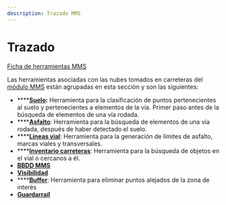 ```yaml
---
description: Trazado MMS
---
```


# Trazado

[Ficha de herramientas MMS](../../fichas-de-herramientas/ficha-de-herramientas-mms.md)

Las herramientas asociadas con las nubes tomados en carreteras del [módulo MMS](../) están agrupadas en esta sección y son las siguientes:

* ****[**Suelo**](clasificar-suelo-de-trazado.md)**:** Herramienta para la clasificación de puntos pertenecientes al suelo y pertenecientes a elementos de la vía. Primer paso antes de la búsqueda de elementos de una vía rodada.
* ****[**Asfalto**](clasificar-lineas-de-vial.md): Herramienta para la búsqueda de elementos de una vía rodada, después de haber detectado el suelo.
* ****[**Líneas vial**](buscar-lineas-de-vial/): Herramienta para la generación de límites de asfalto, marcas viales y transversales.
* ****[**Inventario carreteras**](buscar-objetos-en-el-trazado.md): Herramienta para la búsqueda de objetos en el vial o cercanos a él.
* ****[**BBDD MMS**](base-de-datos-mms.md)****
* ****[**Visibilidad**](visibilidad.md)****
* ****[**Buffer**](buffer-en-datos-mms.md): Herramienta para eliminar puntos alejados de la zona de interés
* ****[**Guardarraíl**](guardarrail.md)****
